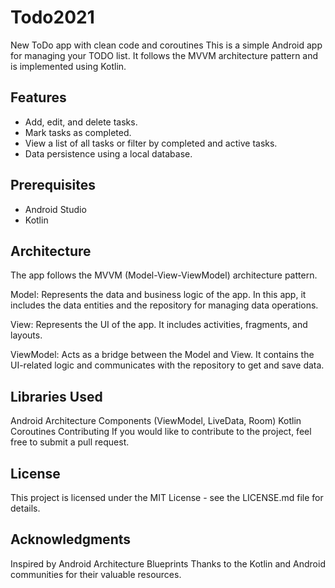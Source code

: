 # Todo2021
New ToDo app with clean code and coroutines
This is a simple Android app for managing your TODO list. It follows the MVVM architecture pattern and is implemented using Kotlin.

## Features

- Add, edit, and delete tasks.
- Mark tasks as completed.
- View a list of all tasks or filter by completed and active tasks.
- Data persistence using a local database.

## Prerequisites

- Android Studio
- Kotlin

## Architecture
The app follows the MVVM (Model-View-ViewModel) architecture pattern.

Model: Represents the data and business logic of the app. In this app, it includes the data entities and the repository for managing data operations.

View: Represents the UI of the app. It includes activities, fragments, and layouts.

ViewModel: Acts as a bridge between the Model and View. It contains the UI-related logic and communicates with the repository to get and save data.

## Libraries Used
Android Architecture Components (ViewModel, LiveData, Room)
Kotlin Coroutines
Contributing
If you would like to contribute to the project, feel free to submit a pull request.

## License
This project is licensed under the MIT License - see the LICENSE.md file for details.

## Acknowledgments
Inspired by Android Architecture Blueprints
Thanks to the Kotlin and Android communities for their valuable resources.
